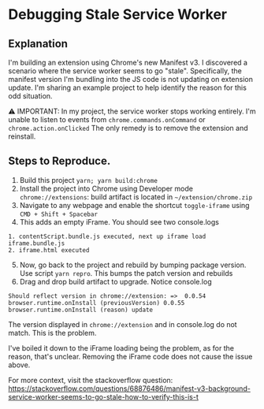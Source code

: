# Debugging Stale Service Worker

## Explanation
I'm building an extension using Chrome's new Manifest v3. I discovered a scenario where the service worker seems to go "stale". Specifically, the manifest version I'm bundling into the JS code is not updating on extension update. 
I'm sharing an example project to help identify the reason for this odd situation.

⚠️ IMPORTANT: In my project, the service worker stops working entirely. I'm unable to listen to events from `chrome.commands.onCommand`  or `chrome.action.onClicked` The only remedy is to remove the extension and reinstall.

## Steps to Reproduce.
1. Build this project `yarn; yarn build:chrome`
2. Install the project into Chrome using Developer mode `chrome://extensions`: build artifact is located in `~/extension/chrome.zip`
3. Navigate to any webpage and enable the shortcut `toggle-iframe` using `CMD + Shift + Spacebar`
4. This adds an empty iFrame. You should see two console.logs 
```
1. contentScript.bundle.js executed, next up iframe load
iframe.bundle.js
2. iframe.html executed
```
5. Now, go back to the project and rebuild by bumping package version. Use script `yarn repro`. This bumps the patch version and rebuilds
6. Drag and drop build artifact to upgrade. Notice console.log
```
Should reflect version in chrome://extension: =>  0.0.54
browser.runtime.onInstall (previousVersion) 0.0.55
browser.runtime.onInstall (reason) update
```

The version displayed in `chrome://extension` and in console.log do not match.
This is the problem.

I've boiled it down to the iFrame loading being the problem, as for the reason, that's unclear.
Removing the iFrame code does not cause the issue above.

For more context, visit the stackoverflow question:
https://stackoverflow.com/questions/68876486/manifest-v3-background-service-worker-seems-to-go-stale-how-to-verify-this-is-t

